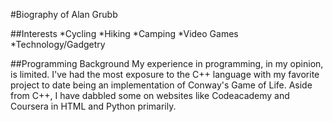 #Biography of Alan Grubb

##Interests
*Cycling
*Hiking
*Camping
*Video Games
*Technology/Gadgetry

##Programming Background
My experience in programming, in my opinion, is limited. 
I've had the most exposure to the C++ language with my favorite 
project to date being an implementation of Conway's Game of Life. 
Aside from C++, I have dabbled some on websites like Codeacademy
and Coursera in HTML and Python primarily. 


